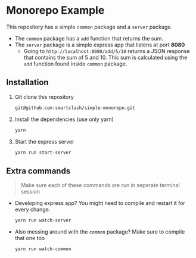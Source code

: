 # Monorepo Example

This repository has a simple `common` package and a `server` package.

- The `common` package has a `add` function that returns the sum.
- The `server` package is a simple express app that listens at port **8080**
  - Going to `http://localhost:8080/add/5/10` returns a JSON response that contains the sum of 5 and 10. This sum is calculated using the `add` function found inside `common` package.

## Installation

1. Git clone this repository

    ```bash
    git@github.com:smartclash/simple-monorepo.git
    ```

2. Install the dependencies (use only yarn)

    ```bash
    yarn
    ```

3. Start the express server

    ```bash
    yarn run start-server
    ```

## Extra commands

> Make sure each of these commands are run in seperate terminal session

- Developing express app? You might need to compile and restart it for every change.

    ```bash
    yarn run watch-server
    ```

- Also messing around with the `common` package? Make sure to compile that one too

    ```bash
    yarn run watch-common
    ```
